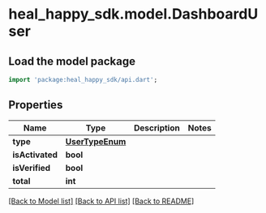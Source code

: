 # heal_happy_sdk.model.DashboardUser

## Load the model package
```dart
import 'package:heal_happy_sdk/api.dart';
```

## Properties
Name | Type | Description | Notes
------------ | ------------- | ------------- | -------------
**type** | [**UserTypeEnum**](UserTypeEnum.md) |  | 
**isActivated** | **bool** |  | 
**isVerified** | **bool** |  | 
**total** | **int** |  | 

[[Back to Model list]](../README.md#documentation-for-models) [[Back to API list]](../README.md#documentation-for-api-endpoints) [[Back to README]](../README.md)


